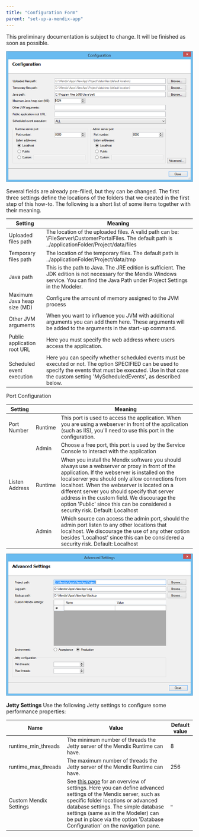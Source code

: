 ```yaml
---
title: "Configuration Form"
parent: "set-up-a-mendix-app"
---
```

This preliminary documentation is subject to change. It will be finished as soon as possible.

![](attachments/2621652/2752524.png)

Several fields are already pre-filled, but they can be changed.
The first three settings define the locations of the folders that we created in the first step of this how-to. The following is a short list of some items together with their meaning.

| Setting | Meaning |
| --- | --- |
| Uploaded files path | The location of the uploaded files. A valid path can be: \\FileServer\CustomerPortalFiles. The default path is ../applicationFolder/Project/data/files |
| Temporary files path | The location of the temporary files. The default path is ../applicationFolder/Project/data/tmp |
| Java path | This is the path to Java. The JRE edition is sufficient. The JDK edition is not necessary for the Mendix Windows service. You can find the Java Path under Project Settings in the Modeler. |
| Maximum Java heap size (MD)  | Configure the amount of memory assigned to the JVM process |
| Other JVM arguments | When you want to influence you JVM with additional arguments you can add them here. These arguments will be added to the arguments in the start-up command. |
| Public application root URL  | Here you must specify the web address where users access the application. |
| Scheduled event execution | Here you can specify whether scheduled events must be executed or not. The option SPECIFIED can be used to specify the events that must be executed. Use in that case the custom setting 'MyScheduledEvents', as described below. |

Port Configuration

| Setting |   | Meaning |
| --- | --- | --- |
| Port Number | Runtime | This port is used to access the application. When you are using a webserver in front of the application (such as IIS), you'll need to use this port in the configuration. |
| | Admin | Choose a free port, this port is used by the Service Console to interact with the application |
| Listen Address | Runtime  | When you install the Mendix software you should always use a webserver or proxy in front of the application. If the webserver is installed on the localserver you should only allow connections from localhost. When the webserver is located on a different server you should specify that server address in the custom field. We discourage the option 'Public' since this can be considered a security risk. Default: Localhost |
| | Admin | Which source can access the admin port, should the admin port listen to any other locations that localhost. We discourage the use of any other option besides 'Localhost' since this can be considered a security risk. Default: Localhost |

![](attachments/2621652/2752523.png)

**Jetty Settings**
Use the following Jetty settings to configure some performance properties:

| Name | Value | Default value |
| --- | --- | --- |
| runtime_min_threads | The minimum number of threads the Jetty server of the Mendix Runtime can have. | 8 |
| runtime_max_threads | The maximum number of threads the Jetty server of the Mendix Runtime can have. | 256 |
| Custom Mendix Settings | See [this page](/refguide4/custom-settings) for an overview of settings. Here you can define advanced settings of the Mendix server, such as specific folder locations or advanced database settings. The simple database settings (same as in the Modeler) can be put in place via the option 'Database Configuration' on the navigation pane. |_|
